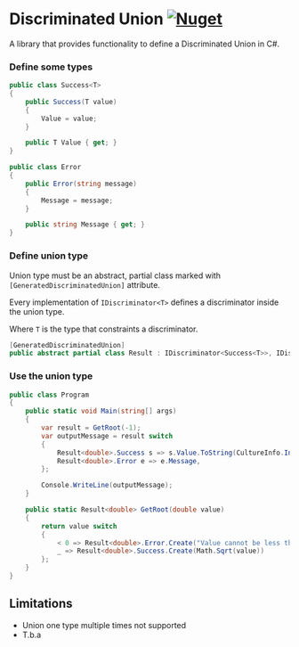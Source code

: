 # Discriminated Union [![Nuget](https://img.shields.io/nuget/vpre/DiscriminatedUnion.CS?style=flat-square)](https://www.nuget.org/packages/DiscriminatedUnion.CS/)

A library that provides functionality to define a Discriminated Union in C#.

### Define some types
```cs
public class Success<T>
{
    public Success(T value)
    {
        Value = value;
    }

    public T Value { get; }
}

public class Error
{
    public Error(string message)
    {
        Message = message;
    }

    public string Message { get; }
}
```

### Define union type
Union type must be an abstract, partial class marked with `[GeneratedDiscriminatedUnion]` attribute.

Every implementation of `IDiscriminator<T>` defines a discriminator inside the union type.

Where `T` is the type that constraints a discriminator.

```cs
[GeneratedDiscriminatedUnion]
public abstract partial class Result : IDiscriminator<Success<T>>, IDiscriminator<Error> { }
```

### Use the union type

```cs
public class Program
{
    public static void Main(string[] args)
    {
        var result = GetRoot(-1);
        var outputMessage = result switch
        {
            Result<double>.Success s => s.Value.ToString(CultureInfo.InvariantCulture),
            Result<double>.Error e => e.Message,
        };

        Console.WriteLine(outputMessage);
    }

    public static Result<double> GetRoot(double value)
    {
        return value switch
        {
            < 0 => Result<double>.Error.Create("Value cannot be less than zero"),
            _ => Result<double>.Success.Create(Math.Sqrt(value))
        };
    }
}
```

## Limitations
- Union one type multiple times not supported
- T.b.a
